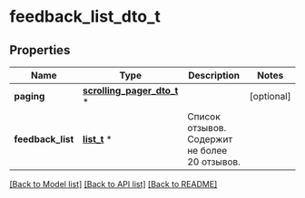 # feedback_list_dto_t

## Properties
Name | Type | Description | Notes
------------ | ------------- | ------------- | -------------
**paging** | [**scrolling_pager_dto_t**](scrolling_pager_dto.md) \* |  | [optional] 
**feedback_list** | [**list_t**](feedback_dto.md) \* | Список отзывов.  Содержит не более 20 отзывов.  | 

[[Back to Model list]](../README.md#documentation-for-models) [[Back to API list]](../README.md#documentation-for-api-endpoints) [[Back to README]](../README.md)


